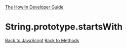 [The Howlin Developer Guide](/index.md)



String.prototype.startsWith
===========================

[Back to JavaScript](../index.md)
[Back to Methods](../methods.md)



